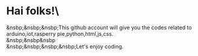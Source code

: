 # Hai folks!\
&nsbp;&nsbp;&nsbp;This github account will give you the codes related to arduino,iot,rasperry pie,python,html,js,css.\
&nsbp;&nsbp&nsbp\
&nsbp;&nsbp;&nsbp;&nsbp;Let's enjoy coding.
